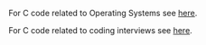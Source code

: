 For C code related to Operating Systems see [here](https://github.com/darbinreyes/subparprogrammer/tree/master/textbooks/os_concepts_galvin/osc9e_src).


For C code related to coding interviews see [here](https://github.com/darbinreyes/subparprogrammer/tree/master/coding_interviews).
